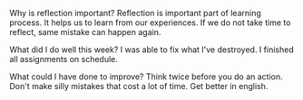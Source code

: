 Why is reflection important?
Reflection is important part of learning process. It helps us to learn from our experiences. If we do not take time to reflect, same mistake can happen again.

What did I do well this week?
I was able to fix what I've destroyed. I finished all assignments on schedule.  

What could I have done to improve?
Think twice before you do an action. Don't make silly mistakes that cost a lot of time. Get better in english.
